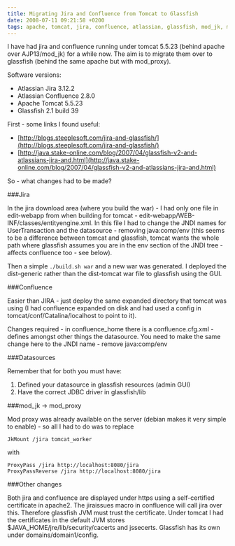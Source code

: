 ```yaml
---
title: Migrating Jira and Confluence from Tomcat to Glassfish
date: 2008-07-11 09:21:58 +0200
tags: apache, tomcat, jira, confluence, atlassian, glassfish, mod_jk, mod_proxy
---
```


I have had jira and confluence running under tomcat 5.5.23 (behind apache over AJP13/mod_jk) for a while now. The aim is to migrate them over to glassfish (behind the same apache but with mod_proxy).

Software versions:

*  Atlassian Jira 3.12.2
*  Atlassian Confluence 2.8.0
*  Apache Tomcat 5.5.23
*  Glassfish 2.1 build 39

First - some links I found useful:

*  [http://blogs.steeplesoft.com/jira-and-glassfish/](http://blogs.steeplesoft.com/jira-and-glassfish/)
*  [http://java.stake-online.com/blog/2007/04/glassfish-v2-and-atlassians-jira-and.html](http://java.stake-online.com/blog/2007/04/glassfish-v2-and-atlassians-jira-and.html)

So - what changes had to be made?

###Jira

In the jira download area (where you build the war) - I had only one file in edit-webapp from when building for tomcat - edit-webapp/WEB-INF/classes/entityengine.xml. In this file I had to change the JNDI names for UserTransaction and the datasource - removing java:comp/env (this seems to be a difference between tomcat and glassfish, tomcat wants the whole path where glassfish assumes you are in the env section of the JNDI tree - affects confluence too - see below).

Then a simple <code>./build.sh war</code> and a new war was generated. I deployed the dist-generic rather than the dist-tomcat war file to glassfish using the GUI.

###Confluence

Easier than JIRA - just deploy the same expanded directory that tomcat was using (I had confluence expanded on disk and had used a config in tomcat/conf/Catalina/localhost to point to it).

Changes required - in confluence_home there is a confluence.cfg.xml - defines amongst other things the datasource. You need to make the same change here to the JNDI name - remove java:comp/env

###Datasources

Remember that for both you must have:

1.  Defined your datasource in glassfish resources (admin GUI)
1.  Have the correct JDBC driver in glassfish/lib

###mod_jk -> mod_proxy

Mod proxy was already available on the server (debian makes it very simple to enable) - so all I had to do was to replace

    JkMount /jira tomcat_worker

with

    ProxyPass /jira http://localhost:8080/jira
    ProxyPassReverse /jira http://localhost:8080/jira

###Other changes

Both jira and confluence are displayed under https using a self-certified certificate in apache2. The jiraissues macro in confluence will call jira over this. Therefore glassfish JVM must trust the certificate. Under tomcat I had the certificates in the default JVM stores $JAVA_HOME/jre/lib/security/cacerts and jssecerts. Glassfish has its own under domains/domain1/config.
